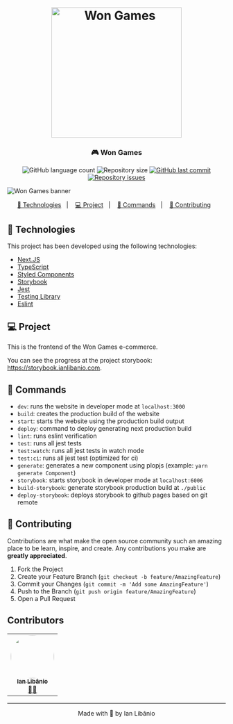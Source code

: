 <h1 align="center">
    <img alt="Won Games" title="Logo" src="https://user-images.githubusercontent.com/38297269/127854749-0483c0a5-3905-483f-aae7-ec0f3cf64b20.png" width="300px" />
</h1>

<h3 align="center">
  🎮 Won Games
</h3>

<p align="center">
  <img alt="GitHub language count" src="https://img.shields.io/github/languages/count/ianlibanio/wongames-client?style=for-the-badge&color=F86A8B">
  <img alt="Repository size" src="https://img.shields.io/github/repo-size/ianlibanio/wongames-client?style=for-the-badge&color=F86A8B">
  <a href="https://github.com/ianlibanio/Letmeask/commits/master">
    <img alt="GitHub last commit" src="https://img.shields.io/github/last-commit/ianlibanio/wongames-client?style=for-the-badge&color=F86A8B">
  </a>
  <a href="https://github.com/ianlibanio/Letmeask/issues">
    <img alt="Repository issues" src="https://img.shields.io/github/issues/ianlibanio/wongames-client?style=for-the-badge&color=F86A8B">
  </a>
</p>

<img alt="Won Games banner" title="Banner" src="https://user-images.githubusercontent.com/38297269/127856504-e1680ba4-afe2-4d2e-b3b6-e8b57003aba4.png" >

<p align="center">
  <a href="#-technologies">🚀 Technologies</a>&nbsp;&nbsp;&nbsp;|&nbsp;&nbsp;&nbsp;
  <a href="#-project">💻 Project</a>&nbsp;&nbsp;&nbsp;|&nbsp;&nbsp;&nbsp;
  <a href="#-commands">🤖 Commands</a>&nbsp;&nbsp;&nbsp;|&nbsp;&nbsp;&nbsp;
  <a href="#-contributing">🤔 Contributing</a>&nbsp;&nbsp;&nbsp;
<br>

## 🚀 Technologies

This project has been developed using the following technologies:

- [Next.JS](https://nextjs.org)
- [TypeScript](https://www.typescriptlang.org/)
- [Styled Components](https://styled-components.com/)
- [Storybook](https://storybook.js.org/)
- [Jest](https://jestjs.io/)
- [Testing Library](https://testing-library.com/)
- [Eslint](https://eslint.org/)

## 💻 Project

This is the frontend of the Won Games e-commerce.
  
You can see the progress at the project storybook: https://storybook.ianlibanio.com.

## 🤖 Commands

- `dev`: runs the website in developer mode at `localhost:3000`
- `build`: creates the production build of the website
- `start`: starts the website using the production build output
- `deploy`: command to deploy generating next production build
- `lint`: runs eslint verification
- `test`: runs all jest tests
- `test:watch`: runs all jest tests in watch mode 
- `test:ci`: runs all jest test (optimized for ci)
- `generate`: generates a new component using plopjs (example: `yarn generate Component`)
- `storybook`: starts storybook in developer mode at `localhost:6006`
- `build-storybook`: generate storybook production build at `./public`
- `deploy-storybook`: deploys storybook to github pages based on git remote

## 🤔 Contributing

Contributions are what make the open source community such an amazing place to be learn, inspire, and create. Any contributions you make are **greatly appreciated**.

1. Fork the Project
2. Create your Feature Branch (`git checkout -b feature/AmazingFeature`)
3. Commit your Changes (`git commit -m 'Add some AmazingFeature'`)
4. Push to the Branch (`git push origin feature/AmazingFeature`)
5. Open a Pull Request

## Contributors

<table>
  <tr>
    <td align="center"><a href="https://github.com/ianlibanio"><img style="border-radius: 50%;" src="https://github.com/ianlibanio.png?size=100" width="100px;" alt=""/><br /><sub><b>Ian Libânio</b></sub></a><br /><a href="https://github.com/ianlibanio" title="Developer">👨‍🚀</a></td>
  </tr>
</table>

---

<p align="center">
    Made with 🖤 by Ian Libânio
</p>
